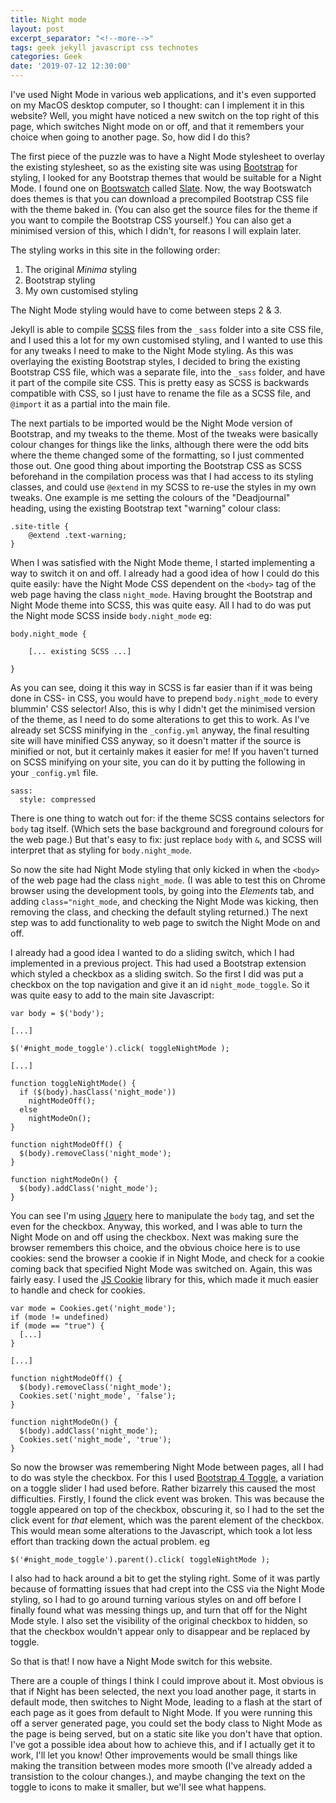 ```yaml
---
title: Night mode
layout: post
excerpt_separator: "<!--more-->"
tags: geek jekyll javascript css technotes
categories: Geek
date: '2019-07-12 12:30:00'
---
```


I've used Night Mode in various web applications, and it's even supported on my MacOS desktop computer, so I thought: can I implement it in this website? Well, you might have noticed a new switch on the top right of this page, which switches Night mode on or off, and that it remembers your choice when going to another page. So, how did I do this?<!--more-->

The first piece of the puzzle was to have a Night Mode stylesheet to overlay the existing stylesheet, so as the existing site was using [Bootstrap](https://getbootstrap.com/) for styling, I looked for any Bootstrap themes that would be suitable for a Night Mode. I found one on [Bootswatch](https://bootswatch.com/) called [Slate](https://bootswatch.com/slate/). Now, the way Bootswatch does themes is that you can download a precompiled Bootstrap CSS file with the theme baked in. (You can also get the source files for the theme if you want to compile the Bootstrap CSS yourself.) You can also get a minimised version of this, which I didn't, for reasons I will explain later.

The styling works in this site in the following order:
1. The original *Minima* styling
2. Bootstrap styling
3. My own customised styling

The Night Mode styling would have to come between steps 2 & 3.

Jekyll is able to compile [SCSS](https://sass-lang.com/) files from the `_sass` folder into a site CSS file, and I used this a lot for my own customised styling, and I wanted to use this for any tweaks I need to make to the Night Mode styling. As this was overlaying the existing Bootstrap styles, I decided to bring the existing Bootstrap CSS file, which was a separate file, into the `_sass` folder, and have it part of the compile site CSS. This is pretty easy as SCSS is backwards compatible with CSS, so I just have to rename the file as a SCSS file, and `@import` it as a partial into the main file. 

The next partials to be imported would be the Night Mode version of Bootstrap, and my tweaks to the theme. Most of the tweaks were basically colour changes for things like the links, although there were the odd bits where the theme changed some of the formatting, so I just commented those out. One good thing about importing the Bootstrap CSS as SCSS beforehand in the compilation process was that I had access to its styling classes, and could use `@extend` in my SCSS to re-use the styles in my own tweaks. One example is me setting the colours of the "Deadjournal" heading, using the existing Bootstrap text "warning" colour class:

```
.site-title {
    @extend .text-warning;
}
```

When I was satisfied with the Night Mode theme, I started implementing a way to switch it on and off. I already had a good idea of how I could do this quite easily: have the Night Mode CSS dependent on the `<body>` tag of the web page having the class `night_mode`. Having brought the Bootstrap and Night Mode theme into SCSS, this was quite easy. All I had to do was put the Night mode SCSS inside `body.night_mode` eg:

```
body.night_mode {

    [... existing SCSS ...]
		
}
```

As you can see, doing it this way in SCSS is far easier than if it was being done in CSS- in CSS, you would have to prepend `body.night_mode` to every blummin' CSS selector! Also, this is why I didn't get the minimised version of the theme, as I need to do some alterations to get this to work. As I've already set SCSS minifying in the `_config.yml` anyway, the final resulting site will have minified CSS anyway, so it doesn't matter if the source is minified or not, but it certainly makes it easier for me! If you haven't turned on SCSS minifying on your site, you can do it by putting the following in your `_config.yml` file.

```
sass:
  style: compressed
```

There is one thing to watch out for: if the theme SCSS contains selectors for `body` tag itself. (Which sets the base background and foreground colours for the web page.) But that's easy to fix: just replace `body` with `&`, and SCSS will interpret that as styling for `body.night_mode`.

So now the site had Night Mode styling that only kicked in when the `<body>` of the web page had the class `night_mode`. (I was able to test this on Chrome browser using the development tools, by going into the *Elements* tab, and adding `class="night_mode`, and checking the Night Mode was kicking, then removing the class, and checking the default styling returned.) The next step was to add functionality to web page to switch the Night Mode on and off.

I already had a good idea I wanted to do a sliding switch, which I had implemented in a previous project. This had used a Bootstrap extension which styled a checkbox as a sliding switch. So the first I did was put a checkbox on the top navigation and give it an id `night_mode_toggle`. So it was quite easy to add to the main site Javascript:

```
var body = $('body');

[...]

$('#night_mode_toggle').click( toggleNightMode );

[...]

function toggleNightMode() {
  if ($(body).hasClass('night_mode')) 
    nightModeOff();
  else 
    nightModeOn();
}

function nightModeOff() {
  $(body).removeClass('night_mode');
}

function nightModeOn() {
  $(body).addClass('night_mode');
}
```

You can see I'm using [Jquery](https://jquery.com/) here to manipulate the `body` tag, and set the even for the checkbox. Anyway, this worked, and I was able to turn the Night Mode on and off using the checkbox. Next was making sure the browser remembers this choice, and the obvious choice here is to use cookies: send the browser a cookie if in Night Mode, and check for a cookie coming back that specified Night Mode was switched on. Again, this was fairly easy. I used the [JS Cookie](https://github.com/js-cookie/js-cookie) library for this, which made it much easier to handle and check for cookies.

```
var mode = Cookies.get('night_mode');
if (mode != undefined)
if (mode == "true") {
  [...]
}
	
[...]
	
function nightModeOff() {
  $(body).removeClass('night_mode');
  Cookies.set('night_mode', 'false');	
}

function nightModeOn() {
  $(body).addClass('night_mode');
  Cookies.set('night_mode', 'true');
}
```

So now the browser was remembering Night Mode between pages, all I had to do was style the checkbox. For this I used [Bootstrap 4 Toggle](https://gitbrent.github.io/bootstrap4-toggle/), a variation on a toggle slider I had used before. Rather bizarrely this caused the most difficulties. Firstly, I found the click event was broken. This was because the toggle appeared on top of the checkbox, obscuring it, so I had to the set the click event for *that* element, which was the parent element of the checkbox. This would mean some alterations to the Javascript, which took a lot less effort than tracking down the actual problem. eg

```
$('#night_mode_toggle').parent().click( toggleNightMode );
```

I also had to hack around a bit to get the styling right. Some of it was partly because of formatting issues that had crept into the CSS via the Night Mode styling, so I had to go around turning various styles on and off before I finally found what was messing things up, and turn that off for the Night Mode style. I also set the visibility of the original checkbox to hidden, so that the checkbox wouldn't appear only to disappear and be replaced by toggle.

So that is that! I now have a Night Mode switch for this website.

There are a couple of things I think I could improve about it. Most obvious is that if Night has been selected, the next you load another page, it starts in default mode, then switches to Night Mode, leading to a flash at the start of each page as it goes from default to Night Mode. If you were running this off a server generated page, you could set the body class to Night Mode as the page is being served, but on a static site like you don't have that option. I've got a possible idea about how to achieve this, and if I actually get it to work, I'll let you know! Other improvements would be small things like making the transition between modes more smooth (I've already added a transistion to the colour changes.), and maybe changing the text on the toggle to icons to make it smaller, but we'll see what happens.